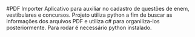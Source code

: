 #PDF Importer
Aplicativo para auxiliar no cadastro de questões de enem, vestibulares e concursos.
Projeto utiliza python a fim de buscar as informações dos arquivos PDF e utiliza c# para organiliza-los posteriormente. Para rodar é necessário python instalado.
